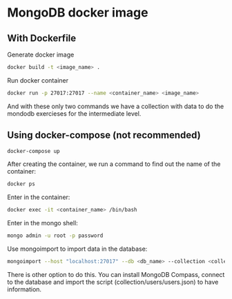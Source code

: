 # MongoDB docker image

## With Dockerfile

Generate docker image

```bash
docker build -t <image_name> .
```

Run docker container

```bash
docker run -p 27017:27017 --name <container_name> <image_name>
```

And with these only two commands we have a collection with data to do the mondodb exercieses for the intermediate level.

## Using docker-compose (not recommended)

```bash
docker-compose up
```

After creating the container, we run a command to find out the name of the container:

```bash
docker ps
```

Enter in the container:

```bash
docker exec -it <container_name> /bin/bash
```

Enter in the mongo shell:

```bash
mongo admin -u root -p password
```

Use mongoimport to import data in the database:

```bash
mongoimport --host "localhost:27017" --db <db_name> --collection <collection_name> --drop --type json --file "/scripts/inventory.json" --jsonArray
```

There is other option to do this. You can install MongoDB Compass, connect to the database and import the script (collection/users/users.json) to have information.
